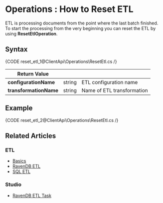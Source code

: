 ﻿# Operations : How to Reset ETL

ETL is processing documents from the point where the last batch finished. To start the processing from the very beginning you can reset the ETL by using **ResetEtlOperation**.

## Syntax

{CODE reset_etl_1@ClientApi\Operations\ResetEtl.cs /}

| Return Value | | |
| ------------- | ----- | ---- |
| **configurationName** | string | ETL configuration name |
| **transformationName** | string | Name of ETL transformation |

## Example

{CODE reset_etl_2@ClientApi\Operations\ResetEtl.cs /}

## Related Articles

### ETL

- [Basics](../../../../server/ongoing-tasks/etl/basics)
- [RavenDB ETL](../../../../server/ongoing-tasks/etl/raven)
- [SQL ETL](../../../../server/ongoing-tasks/etl/sql)

### Studio

- [RavenDB ETL Task](../../../../studio/database/tasks/ongoing-tasks/ravendb-etl-task)
